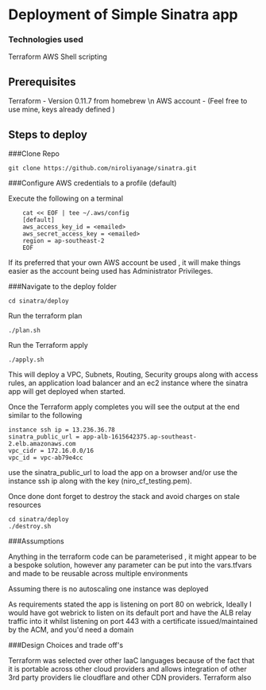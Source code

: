 # Deployment of Simple Sinatra app

### Technologies used 

Terraform
AWS
Shell scripting

## Prerequisites

Terraform - Version 0.11.7 from homebrew \n
AWS account - (Feel free to use mine, keys already defined )


## Steps to deploy

###Clone Repo
```
git clone https://github.com/niroliyanage/sinatra.git
```
###Configure AWS credentials to a profile (default)

Execute the following on a terminal
```
	cat << EOF | tee ~/.aws/config
	[default]
	aws_access_key_id = <emailed>
	aws_secret_access_key = <emailed>
	region = ap-southeast-2
	EOF
```
If its preferred that your own AWS account be used , it will make things easier as the account being used has Administrator  Privileges.

###Navigate to the deploy folder
```
cd sinatra/deploy
```
Run the terraform plan
```
./plan.sh
```
Run the Terraform apply 
```
./apply.sh
```
This will deploy a VPC, Subnets, Routing, Security groups along with access rules, an application load balancer and an ec2 instance where the sinatra app will get deployed when started. 

Once the Terraform apply completes you will see the output at the end similar to the following

```
instance ssh ip = 13.236.36.78
sinatra_public_url = app-alb-1615642375.ap-southeast-2.elb.amazonaws.com
vpc_cidr = 172.16.0.0/16
vpc_id = vpc-ab79e4cc
```

use the sinatra_public_url to load the app on a browser and/or use the instance ssh ip along with the key (niro_cf_testing.pem).


Once done dont forget to destroy the stack and avoid charges on stale resources
```
cd sinatra/deploy
./destroy.sh 
```

###Assumptions

Anything in the terraform code can be parameterised , it might appear to be a bespoke solution, however any parameter can be put into the vars.tfvars and made to be reusable across multiple environments

Assuming there is no autoscaling one instance was deployed

As requirements stated the app is listening on port 80 on webrick, Ideally I would have got webrick to listen on its default port and have the ALB relay traffic into it whilst listening on port 443 with a certificate issued/maintained by the ACM, and you'd need a domain




###Design Choices and trade off's

Terraform was selected over other IaaC languages because of the fact that it is portable across other cloud providers and allows integration of other 3rd party providers lie cloudflare and other CDN providers. Terraform also 

